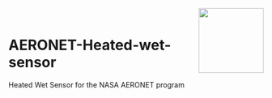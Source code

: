 <img align="right" width="128" height="128" src="https://www.x20.org/wp-content/uploads/2015/01/NASA-logo.png"><br/>
# AERONET-Heated-wet-sensor
Heated Wet Sensor for the NASA AERONET program
